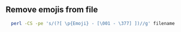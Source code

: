 ## Remove emojis from file
```bash
  perl -CS -pe 's/(?[ \p{Emoji} - [\001 - \377] ])//g' filename
```
